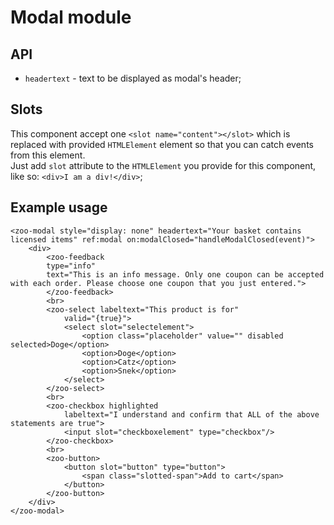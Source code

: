 # Modal module

## API
- `headertext` - text to be displayed as modal's header;

## Slots
This component accept one `<slot name="content"></slot>` which is replaced with provided `HTMLElement` element so that you can catch events from this element.       
Just add `slot` attribute to the `HTMLElement` you provide for this component, like so: `<div>I am a div!</div>`;

## Example usage 
```
<zoo-modal style="display: none" headertext="Your basket contains licensed items" ref:modal on:modalClosed="handleModalClosed(event)">
	<div>
		<zoo-feedback 
		type="info" 
		text="This is an info message. Only one coupon can be accepted with each order. Please choose one coupon that you just entered.">
		</zoo-feedback>
		<br>
		<zoo-select labeltext="This product is for" 
			valid="{true}">
			<select slot="selectelement">
				<option class="placeholder" value="" disabled selected>Doge</option>
				<option>Doge</option>
				<option>Catz</option>
				<option>Snek</option>
			</select>
		</zoo-select>
		<br>
		<zoo-checkbox highlighted
			labeltext="I understand and confirm that ALL of the above statements are true">
			<input slot="checkboxelement" type="checkbox"/>
		</zoo-checkbox>
		<br>
		<zoo-button>
			<button slot="button" type="button">
				<span class="slotted-span">Add to cart</span>
			</button>
		</zoo-button>
	</div>
</zoo-modal>
```